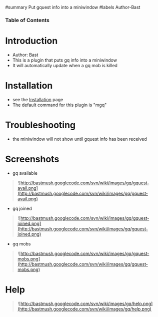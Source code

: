 ﻿#summary Put gquest info into a miniwindow
#labels Author-Bast

### Table of Contents ###


# Introduction #
  * Author: Bast
  * This is a plugin that puts gq info into a miniwindow
  * It will automatically update when a gq mob is killed

# Installation #
  * see the [Installation](Installation.md) page
  * The default command for this plugin is "mgq"

# Troubleshooting #
  * the miniwindow will not show until gquest info has been received

# Screenshots #
  * gq available
> ![http://bastmush.googlecode.com/svn/wiki/images/gq/gquest-avail.png](http://bastmush.googlecode.com/svn/wiki/images/gq/gquest-avail.png)
  * gq joined
> ![http://bastmush.googlecode.com/svn/wiki/images/gq/gquest-joined.png](http://bastmush.googlecode.com/svn/wiki/images/gq/gquest-joined.png)
  * gq mobs
> ![http://bastmush.googlecode.com/svn/wiki/images/gq/gquest-mobs.png](http://bastmush.googlecode.com/svn/wiki/images/gq/gquest-mobs.png)

# Help #
> ![http://bastmush.googlecode.com/svn/wiki/images/gq/help.png](http://bastmush.googlecode.com/svn/wiki/images/gq/help.png)